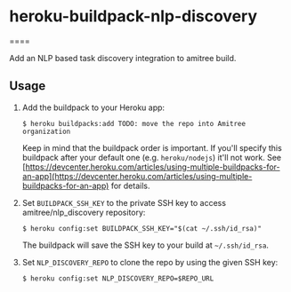 # heroku-buildpack-nlp-discovery
====

Add an NLP based task discovery integration to amitree build.

## Usage

1. Add the buildpack to your Heroku app:

    ```
    $ heroku buildpacks:add TODO: move the repo into Amitree organization
    ```

    Keep in mind that the buildpack order is important. If you'll specify this buildpack after your default one (e.g. `heroku/nodejs`) it'll not work. See [https://devcenter.heroku.com/articles/using-multiple-buildpacks-for-an-app](https://devcenter.heroku.com/articles/using-multiple-buildpacks-for-an-app) for details.

2. Set `BUILDPACK_SSH_KEY` to the private SSH key to access amitree/nlp_discovery repository:

    ```
    $ heroku config:set BUILDPACK_SSH_KEY="$(cat ~/.ssh/id_rsa)"
    ```

	The buildpack will save the SSH key to your build at `~/.ssh/id_rsa`.


2. Set `NLP_DISCOVERY_REPO` to clone the repo by using the given SSH key:

    ```
    $ heroku config:set NLP_DISCOVERY_REPO=$REPO_URL
    ```
